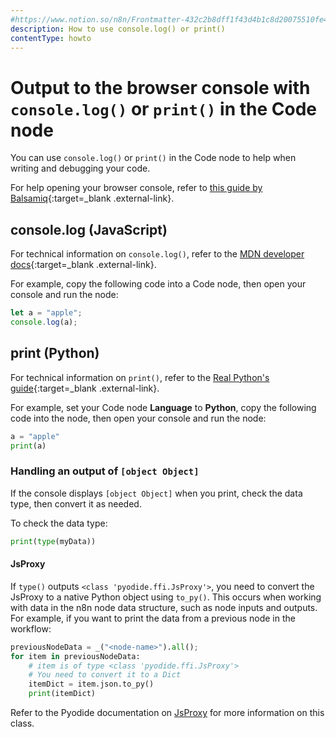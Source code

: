 ```yaml
---
#https://www.notion.so/n8n/Frontmatter-432c2b8dff1f43d4b1c8d20075510fe4
description: How to use console.log() or print()
contentType: howto
---
```


# Output to the browser console with `console.log()` or `print()` in the Code node

You can use `console.log()` or `print()` in the Code node to help when writing and debugging your code.

For help opening your browser console, refer to [this guide by Balsamiq](https://balsamiq.com/support/faqs/browserconsole/){:target=_blank .external-link}.

## console.log (JavaScript)

For technical information on `console.log()`, refer to the [MDN developer docs](https://developer.mozilla.org/en-US/docs/Web/API/Console/log){:target=_blank .external-link}.

For example, copy the following code into a Code node, then open your console and run the node:

```js
let a = "apple";
console.log(a);
```

## print (Python)

For technical information on `print()`, refer to the [Real Python's guide](https://realpython.com/python-print/){:target=_blank .external-link}.

For example, set your Code node **Language** to **Python**, copy the following code into the node, then open your console and run the node:

```python
a = "apple"
print(a)
```

### Handling an output of `[object Object]`

If the console displays `[object Object]` when you print, check the data type, then convert it as needed.

To check the data type:

```python
print(type(myData))
```

#### JsProxy

If `type()` outputs `<class 'pyodide.ffi.JsProxy'>`, you need to convert the JsProxy to a native Python object using `to_py()`. This occurs when working with data in the n8n node data structure, such as node inputs and outputs. For example, if you want to print the data from a previous node in the workflow:

```python
previousNodeData = _("<node-name>").all();
for item in previousNodeData:
	# item is of type <class 'pyodide.ffi.JsProxy'>
	# You need to convert it to a Dict
	itemDict = item.json.to_py()
	print(itemDict)
```

Refer to the Pyodide documentation on [JsProxy](https://pyodide.org/en/stable/usage/api/python-api/ffi.html#pyodide.ffi.JsProxy) for more information on this class.








